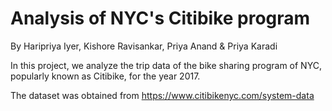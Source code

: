 # Analysis of NYC's Citibike program
By Haripriya Iyer, Kishore Ravisankar, Priya Anand & Priya Karadi

In this project, we analyze the trip data of the bike sharing program of NYC, popularly known as Citibike, for the year 2017.

The dataset was obtained from https://www.citibikenyc.com/system-data
